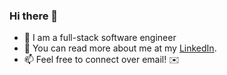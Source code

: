 ### Hi there 👋

- 🔭 I am a full-stack software engineer
- 📖 You can read more about me at my [LinkedIn](https://www.linkedin.com/in/dany-puertas-6018a8205/).
- 📫 Feel free to connect over email! ✉️


